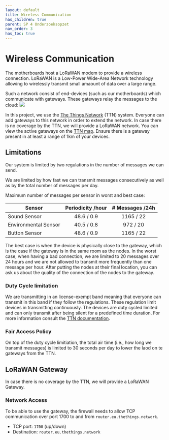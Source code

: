 ```yaml
---
layout: default
title: Wireless Communication
has_children: true
parent: SP 4 Onderzoeksopzet
nav_order: 3
has_toc: true
---
```


# Wireless Communication
The motherboards host a LoRaWAN modem to provide a wireless connection.
LoRaWAN is a Low-Power Wide-Area Network technology allowing to wirelessly transmit small amaount of data over a large range.

Such a network consist of end-devices (such as our motherboards) which communicate with gateways. These gateways relay the messages to the cloud:
![](https://www.thethingsnetwork.org/docs/network/overview.png)

In this project, we use the [The Things Network](https://www.thethingsnetwork.org/) (TTN) system.
Everyone can add gateways to this network in order to extend the network.
In case there is no coverage by the TTN, we will provide a LoRaWAN network.
You can view the active gateways on the [TTN map](https://www.thethingsnetwork.org/map).
Ensure there is a gateway present in at least a range of 1km of your devices.


## Limitations
Our system is limited by two regulations in the number of messages we can send.

We are limited by how fast we can transmit messages consecutively as well as by the total number of messages per day. 

Maximum number of messages per sensor in worst and best case:

| Sensor               | Periodicity /hour | # Messages /24h |
|----------------------|:-----------------:|:---------------:|
| Sound Sensor         |     48.6 / 0.9    |    1165 / 22    |
| Environmental Sensor |     40.5 / 0.8    |     972 / 20    |
| Button Sensor        |     48.6 / 0.9    |    1165 / 22    |

The best case is when the device is physically close to the gateway, which is the case if the gateway is in the same room as the nodes. 
In the worst case, when having a bad connection, we are limited to 20 messages over 24 hours and we are not allowed to transmit more frequently than one message per hour. After putting the nodes at their final location, you can ask us about the quality of the connection of the nodes to the gateway.

### Duty Cycle limitation
We are transmitting in an license-exempt band meaning that everyone can transmit in this band if they follow the regulations. These regulation limit devices in transmitting continuously. The devices are duty cycled limited and can only transmit after being silent for a predefined time duration.
For more information consult the [TTN documentation](https://www.thethingsnetwork.org/docs/lorawan/duty-cycle.html#maximum-duty-cycle).

### Fair Access Policy
On top of the duty cycle limitiation, the total air time (i.e., how long we transmit messages) is limited to 30 seconds per day to lower the laod on te gateways from the TTN. 


## LoRaWAN Gateway
In case there is no coverage by the TTN, we will provide a LoRaWAN Gateway.

### Network Access
To be able to use the gateway, the firewall needs to allow TCP communication over port 1700 to and from `router.eu.thethings.network`.

- TCP port: `1700` (up/down)
- Destination: `router.eu.thethings.network`



